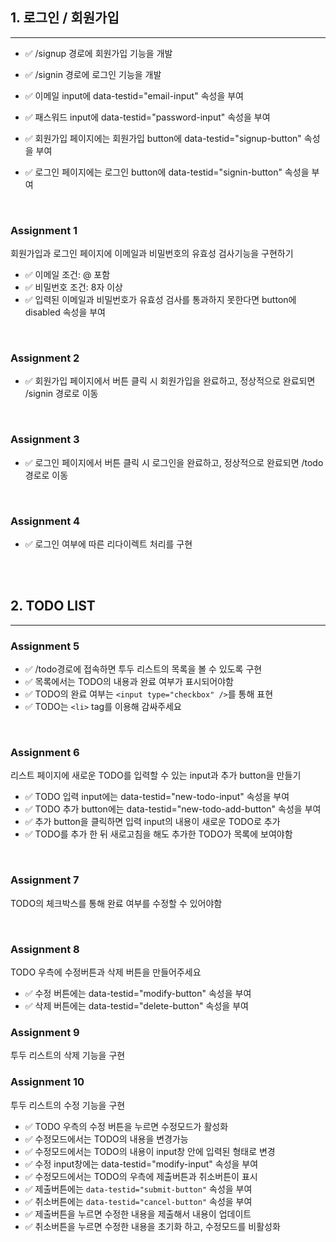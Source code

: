 ## 1. 로그인 / 회원가입

---

- ✅ /signup 경로에 회원가입 기능을 개발
- ✅ /signin 경로에 로그인 기능을 개발

- ✅ 이메일 input에 data-testid="email-input" 속성을 부여
- ✅ 패스워드 input에 data-testid="password-input" 속성을 부여
- ✅ 회원가입 페이지에는 회원가입 button에 data-testid="signup-button" 속성을 부여
- ✅ 로그인 페이지에는 로그인 button에 data-testid="signin-button" 속성을 부여

<br />

### Assignment 1

회원가입과 로그인 페이지에 이메일과 비밀번호의 유효성 검사기능을 구현하기

- ✅ 이메일 조건: @ 포함
- ✅ 비밀번호 조건: 8자 이상
- ✅ 입력된 이메일과 비밀번호가 유효성 검사를 통과하지 못한다면 button에 disabled 속성을 부여

<br />

### Assignment 2

- ✅ 회원가입 페이지에서 버튼 클릭 시 회원가입을 완료하고, 정상적으로 완료되면 /signin 경로로 이동

<br />

### Assignment 3

- ✅ 로그인 페이지에서 버튼 클릭 시 로그인을 완료하고, 정상적으로 완료되면 /todo 경로로 이동

<br />

### Assignment 4

- ✅ 로그인 여부에 따른 리다이렉트 처리를 구현

<br />
<br />

## 2. TODO LIST

---

### Assignment 5

- ✅ /todo경로에 접속하면 투두 리스트의 목록을 볼 수 있도록 구현
- ✅ 목록에서는 TODO의 내용과 완료 여부가 표시되어야함
- ✅ TODO의 완료 여부는 `<input type="checkbox" />`를 통해 표현
- ✅ TODO는 `<li>` tag를 이용해 감싸주세요

<br />

### Assignment 6

리스트 페이지에 새로운 TODO를 입력할 수 있는 input과 추가 button을 만들기

- ✅ TODO 입력 input에는 data-testid="new-todo-input" 속성을 부여
- ✅ TODO 추가 button에는 data-testid="new-todo-add-button" 속성을 부여
- ✅ 추가 button을 클릭하면 입력 input의 내용이 새로운 TODO로 추가
- ✅ TODO를 추가 한 뒤 새로고침을 해도 추가한 TODO가 목록에 보여야함

<br />

### Assignment 7

TODO의 체크박스를 통해 완료 여부를 수정할 수 있어야함

<br />

### Assignment 8

TODO 우측에 수정버튼과 삭제 버튼을 만들어주세요

- ✅ 수정 버튼에는 data-testid="modify-button" 속성을 부여
- ✅ 삭제 버튼에는 data-testid="delete-button" 속성을 부여

### Assignment 9

투두 리스트의 삭제 기능을 구현

### Assignment 10

투두 리스트의 수정 기능을 구현

- ✅ TODO 우측의 수정 버튼을 누르면 수정모드가 활성화
- ✅ 수정모드에서는 TODO의 내용을 변경가능
- ✅ 수정모드에서는 TODO의 내용이 input창 안에 입력된 형태로 변경
- ✅ 수정 input창에는 data-testid="modify-input" 속성을 부여
- ✅ 수정모드에서는 TODO의 우측에 제출버튼과 취소버튼이 표시
- ✅ 제출버튼에는 `data-testid="submit-button"` 속성을 부여
- ✅ 취소버튼에는 `data-testid="cancel-button"` 속성을 부여
- ✅ 제출버튼을 누르면 수정한 내용을 제출해서 내용이 업데이트
- ✅ 취소버튼을 누르면 수정한 내용을 초기화 하고, 수정모드를 비활성화
